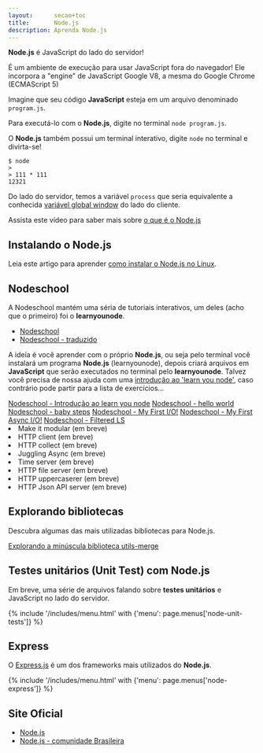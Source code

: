 ```yaml
---
layout:      secao+toc
title:       Node.js
description: Aprenda Node.js
---
```



__Node.js__ é JavaScript do lado do servidor!

É um ambiente de execução para usar JavaScript fora do navegador!
Ele incorpora a "engine" de JavaScript Google V8, a mesma do Google Chrome (ECMAScript 5)

Imagine que seu código __JavaScript__ esteja em um arquivo denominado `program.js`.

Para executá-lo com o __Node.js__, digite no terminal `node program.js`.

O __Node.js__ também possui um terminal interativo, digite `node` no terminal e divirta-se!

    $ node
    >
    > 111 * 111
    12321

Do lado do servidor, temos a variável `process` que seria equivalente a conhecida
[variável global window](/javascript/objeto-global/) do lado do cliente.

Assista este vídeo para saber mais sobre [o que é o Node.js](https://www.youtube.com/watch?v=B0hc7hmpCD4)



Instalando o Node.js
---

Leia este artigo para aprender [como instalar o Node.js no Linux](/linux/instalando-nodejs/).



Nodeschool
---

A Nodeschool mantém uma séria de tutoriais interativos, um deles (acho que o primeiro) foi o __learnyounode__.

- [Nodeschool](http://nodeschool.io/)
- [Nodeschool - traduzido](https://github.com/lucasfcosta/learnyounode-pt-br)

A ideía é você aprender com o próprio __Node.js__, ou seja pelo terminal você instalará um programa __Node.js__ (learnyounode),
depois criará arquivos em __JavaScript__ que serão executados no terminal pelo __learnyounode__. Talvez você precisa de
nossa ajuda com uma [introdução ao 'learn you node'](introducao-ao-learnyounode/), caso contrário pode partir para a lista de
exercícios...


<div class="list-group">
    <a href="introducao-ao-learnyounode/" class="list-group-item ">Nodeschool - Introdução ao learn you node</a>
    <a href="learnyounode-01-hello-world/" class="list-group-item ">Nodeschool - hello world</a>
    <a href="learnyounode-02-baby-steps/" class="list-group-item ">Nodeschool - baby steps</a>
    <a href="learnyounode-03-my-first-io/" class="list-group-item ">Nodeschool - My First I/O!</a>
    <a href="learnyounode-04-my-first-async-io/" class="list-group-item ">Nodeschool - My First Async I/O!</a>
    <a href="learnyounode-05-filtered-ls/" class="list-group-item ">Nodeschool - Filtered LS</a>
    <li class="list-group-item disabled">Make it modular (em breve)</li>
    <li class="list-group-item disabled">HTTP client (em breve)</li>
    <li class="list-group-item disabled">HTTP collect (em breve)</li>
    <li class="list-group-item disabled">Juggling Async (em breve)</li>
    <li class="list-group-item disabled">Time server (em breve)</li>
    <li class="list-group-item disabled">HTTP file server (em breve)</li>
    <li class="list-group-item disabled">HTTP uppercaserer (em breve)</li>
    <li class="list-group-item disabled">HTTP Json API server (em breve)</li>
</div>



Explorando bibliotecas
---

Descubra algumas das mais utilizadas bibliotecas para Node.js.

<div class="list-group">
    <a href="explorando-a-minuscula-biblioteca-utils-merge/" class="list-group-item ">Explorando a minúscula biblioteca utils-merge</a>
</div>



Testes unitários (Unit Test) com Node.js
---

Em breve, uma série de arquivos falando sobre __testes unitários__ e JavaScript no lado do servidor.

{% include '/includes/menu.html' with {'menu': page.menus['node-unit-tests']} %}


Express
---

O [Express.js](http://expressjs.com/) é um dos frameworks mais utilizados do __Node.js__.


{% include '/includes/menu.html' with {'menu': page.menus['node-express']} %}


Site Oficial
---

- [Node.js](http://nodejs.org/)
- [Node.js - comunidade Brasileira](http://nodebr.com/)